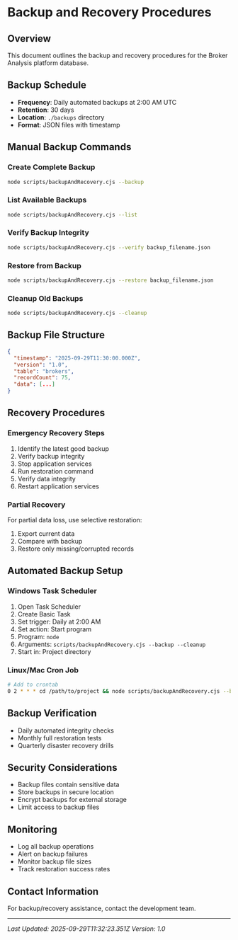 # Backup and Recovery Procedures

## Overview
This document outlines the backup and recovery procedures for the Broker Analysis platform database.

## Backup Schedule
- **Frequency**: Daily automated backups at 2:00 AM UTC
- **Retention**: 30 days
- **Location**: `./backups` directory
- **Format**: JSON files with timestamp

## Manual Backup Commands

### Create Complete Backup
```bash
node scripts/backupAndRecovery.cjs --backup
```

### List Available Backups
```bash
node scripts/backupAndRecovery.cjs --list
```

### Verify Backup Integrity
```bash
node scripts/backupAndRecovery.cjs --verify backup_filename.json
```

### Restore from Backup
```bash
node scripts/backupAndRecovery.cjs --restore backup_filename.json
```

### Cleanup Old Backups
```bash
node scripts/backupAndRecovery.cjs --cleanup
```

## Backup File Structure
```json
{
  "timestamp": "2025-09-29T11:30:00.000Z",
  "version": "1.0",
  "table": "brokers",
  "recordCount": 75,
  "data": [...]
}
```

## Recovery Procedures

### Emergency Recovery Steps
1. Identify the latest good backup
2. Verify backup integrity
3. Stop application services
4. Run restoration command
5. Verify data integrity
6. Restart application services

### Partial Recovery
For partial data loss, use selective restoration:
1. Export current data
2. Compare with backup
3. Restore only missing/corrupted records

## Automated Backup Setup

### Windows Task Scheduler
1. Open Task Scheduler
2. Create Basic Task
3. Set trigger: Daily at 2:00 AM
4. Set action: Start program
5. Program: `node`
6. Arguments: `scripts/backupAndRecovery.cjs --backup --cleanup`
7. Start in: Project directory

### Linux/Mac Cron Job
```bash
# Add to crontab
0 2 * * * cd /path/to/project && node scripts/backupAndRecovery.cjs --backup --cleanup
```

## Backup Verification
- Daily automated integrity checks
- Monthly full restoration tests
- Quarterly disaster recovery drills

## Security Considerations
- Backup files contain sensitive data
- Store backups in secure location
- Encrypt backups for external storage
- Limit access to backup files

## Monitoring
- Log all backup operations
- Alert on backup failures
- Monitor backup file sizes
- Track restoration success rates

## Contact Information
For backup/recovery assistance, contact the development team.

---
*Last Updated: 2025-09-29T11:32:23.351Z*
*Version: 1.0*
